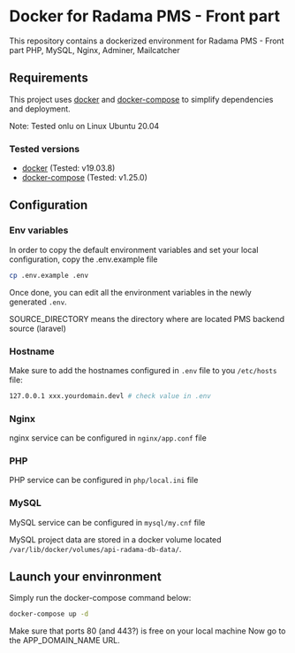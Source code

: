 # Docker for Radama PMS - Front part
This repository contains a dockerized environment for Radama PMS - Front part
PHP, MySQL, Nginx, Adminer, Mailcatcher

## Requirements

This project uses [docker](https://www.docker.com/what-docker) and
[docker-compose](https://docs.docker.com/compose/overview/) to simplify
dependencies and deployment.

Note: Tested onlu on Linux Ubuntu 20.04

### Tested versions

- [docker](https://docs.docker.com/install) (Tested: v19.03.8)
- [docker-compose](https://docs.docker.com/compose/install) (Tested: v1.25.0)

## Configuration

### Env variables

In order to copy the default environment variables and set your local configuration, copy the .env.example file

```bash
cp .env.example .env
```

Once done, you can edit all the environment variables in the newly generated `.env`.

SOURCE_DIRECTORY means the directory where are located PMS backend source (laravel)

### Hostname

Make sure to add the hostnames configured in `.env` file to you `/etc/hosts` file:

```bash
127.0.0.1 xxx.yourdomain.devl # check value in .env
```

### Nginx

nginx service can be configured in `nginx/app.conf` file

### PHP

PHP service can be configured in `php/local.ini` file

### MySQL

MySQL service can be configured in `mysql/my.cnf` file

MySQL project data are stored in a docker volume located `/var/lib/docker/volumes/api-radama-db-data/`.

## Launch your envinronment

Simply run the docker-compose command below:

```bash
docker-compose up -d
```

Make sure that ports 80 (and 443?) is free on your local machine
Now go to the APP_DOMAIN_NAME URL.
